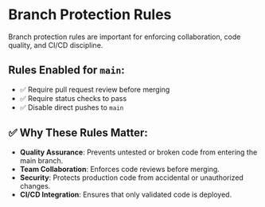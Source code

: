 # Branch Protection Rules

Branch protection rules are important for enforcing collaboration, code quality, and CI/CD discipline.

## Rules Enabled for `main`:
- ✅ Require pull request review before merging
- ✅ Require status checks to pass
- ✅ Disable direct pushes to `main`

## ✅ Why These Rules Matter:
- **Quality Assurance**: Prevents untested or broken code from entering the main branch.
- **Team Collaboration**: Enforces code reviews before merging.
- **Security**: Protects production code from accidental or unauthorized changes.
- **CI/CD Integration**: Ensures that only validated code is deployed.

